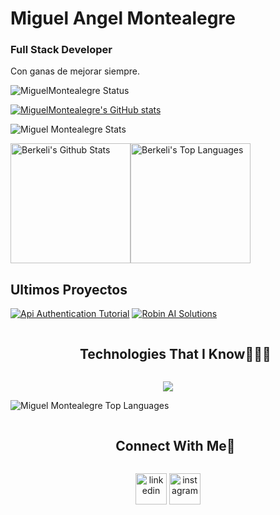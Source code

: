 # Miguel Angel Montealegre
### Full Stack Developer

Con ganas de mejorar siempre.


![MiguelMontealegre Status](https://github-readme-stats.vercel.app/api/wakatime?username=MiguelMontealegre&api_domain=wakapi.dev&custom_title=Week%20Stats&layout=compact&theme=radical)


[![MiguelMontealegre's GitHub stats](https://github-readme-stats.vercel.app/api?username=MiguelMontealegre&include_all_commits=true&count_private=true&show_icons=true)](https://github.com/MiguelMontealegre/github-readme-stats)



<img align="center" src="https://github-readme-stats.vercel.app/api?username=MiguelMontealegre&include_all_commits=true&count_private=true&show_icons=true&line_height=30&title_color=CDB4DB&icon_color=CDB4DB&text_color=D3D3D3&bg_color=0A0A0A" alt="Miguel Montealegre Stats">



<img alt="Berkeli's Github Stats" src="https://github-readme-stats.vercel.app/api/?username=miguelmontealegre&show_icons=true&include_all_commits=true&count_private=true&theme=react&hide_border=true&bg_color=1F222E&title_color=F85D7F&icon_color=F8D866" height="192px"/><img alt="Berkeli's Top Languages" src="https://github-readme-stats.vercel.app/api/top-langs/?username=miguelmontealegre&langs_count=8&layout=compact&theme=react&hide_border=true&bg_color=1F222E&title_color=F85D7F&icon_color=F8D866" height="192px"/>




## Ultimos Proyectos
<!-- BEGIN YOUTUBE-CARDS -->
[![Api Authentication Tutorial](https://ytcards.demolab.com/?id=33DN98OPXIA&title=Api+Authentication+Tutorial&lang=en&timestamp=1708894064&background_color=%230d1117&title_color=%23ffffff&stats_color=%23dedede&max_title_lines=1&width=250&border_radius=5 "Api Authentication Tutorial")](https://www.youtube.com/watch?v=33DN98OPXIA)
[![Robin AI Solutions](https://ytcards.demolab.com/?id=auNMAQxLCjo&title=Robin+AI+Solutions&lang=en&timestamp=1708522288&background_color=%230d1117&title_color=%23ffffff&stats_color=%23dedede&max_title_lines=1&width=250&border_radius=5 "Robin AI Solutions")](https://www.youtube.com/watch?v=auNMAQxLCjo)
<!-- END YOUTUBE-CARDS -->






<!--h1 without bottom border-->
<div id="user-content-toc">
  <ul align="center">
    <summary><h2 style="display: inline-block">Technologies That I Know👨🏻‍💻</h2></summary>
  </ul>
</div>
<!--tech stack icons-->
<p align="center">
  <a href="https://skillicons.dev">
    <img src="https://skillicons.dev/icons?i=laravel,angular,aws,vue,react,nodejs,git,cpp,css,docker,postgres,prisma,pug,dynamodb,express,figma,firebase,redis,github,html,java,js,linux,md,materialui,nginx,mongodb,mysql,nextjs,postman,py,redux,tailwind,ts,vscode,kubernetes&perline=14" />
  </a>
</p>

<!-- Most Used Languages -->
<img src="https://github-readme-stats.vercel.app/api/top-langs/?username=MiguelMontealegre&layout=compact&theme=dark&bg_color=0A0A0A" alt="Miguel Montealegre Top Languages"/>


<!-- Connect with me -->
<!--h2 without bottom border-->
<div id="user-content-toc">
  <ul align="center">
    <summary><h2 style="display: inline-block">Connect With Me🤝</h2></summary>
  </ul>
</div>

<!--icons and links-->
<p align="center">
<a href="https://www.linkedin.com/in/miguel-angel-montealegre-santana-811212233/" target="blank"><img align="center" src="https://user-images.githubusercontent.com/88904952/234979284-68c11d7f-1acc-4f0c-ac78-044e1037d7b0.png" alt="linkedin" height="50" width="50" /></a>
<a href="https://www.instagram.com/miguel_montealegre6/" target="blank"><img align="center" src="https://user-images.githubusercontent.com/88904952/234981169-2dd1e58f-4b7e-468c-8213-034ba62156c3.png" alt="instagram" height="50" width="50" /></a>
</p>



